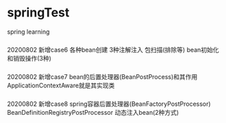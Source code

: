 # springTest
spring learning

###
20200802 新增case6 各种bean创建   3种注解注入  包扫描(排除等) bean初始化和销毁操作(3种)
###
20200802 新增case7 bean的后置处理器(BeanPostProcess)和其作用   ApplicationContextAware就是其实现类
###
20200802 新增case8 spring容器后置处理器(BeanFactoryPostProcessor)  BeanDefinitionRegistryPostProcessor  动态注入bean(2种方式)